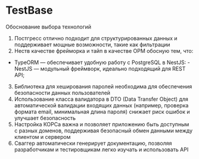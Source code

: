 # TestBase

Обоснование выбора технологий 

1. Постгресс отлично подходит для структурированных данных и поддерживает мощные возможности, такие как фильтрации
2. Неств качестве фрейморка и тайп в качестве ОРМ обосную тем, что:
  - TypeORM — обеспечивает удобную работу с PostgreSQL в NestJS:
  -NestJS — модульный фреймворк, идеально подходящий для REST API;
3. Библиотека для хеширования паролей необходима для обеспечения безопасности данных пользователей
4. Использование класса валидатора в DTO (Data Transfer Object) для автоматической валидации входящих данных (например, проверка формата email, минимальная длина пароля) снижает риск ошибок и улучшает безопасность
5. Настройка КОРСа важна и позволяет приложению быть доступным с разных доменов, поддерживая безопасный обмен данными между клиентом и сервером
6. Сваггер автоматически генерирует документацию, позволяя разработчикам и тестировщикам легко изучать и использовать API
